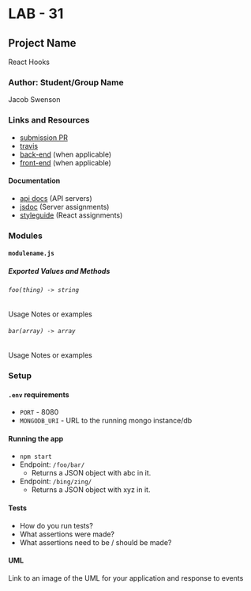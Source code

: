 # LAB - 31

## Project Name
React Hooks
### Author: Student/Group Name
Jacob Swenson
### Links and Resources
* [submission PR](https://github.com/DeltaVSwenson/lab-29/pull/1)
* [travis]()
* [back-end](http://xyz.com) (when applicable)
* [front-end](http://xyz.com) (when applicable)

#### Documentation
* [api docs]() (API servers)
* [jsdoc](http://xyz.com) (Server assignments)
* [styleguide](http://xyz.com) (React assignments)

### Modules
#### `modulename.js`
##### Exported Values and Methods

###### `foo(thing) -> string`
Usage Notes or examples

###### `bar(array) -> array`
Usage Notes or examples

### Setup
#### `.env` requirements
* `PORT` - 8080
* `MONGODB_URI` - URL to the running mongo instance/db

#### Running the app
* `npm start`
* Endpoint: `/foo/bar/`
  * Returns a JSON object with abc in it.
* Endpoint: `/bing/zing/`
  * Returns a JSON object with xyz in it.
  
#### Tests
* How do you run tests?
* What assertions were made?
* What assertions need to be / should be made?

#### UML
Link to an image of the UML for your application and response to events